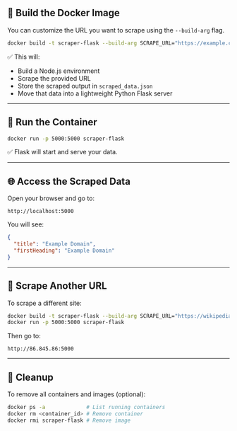 
## 🔨 Build the Docker Image

You can customize the URL you want to scrape using the `--build-arg` flag.

```bash
docker build -t scraper-flask --build-arg SCRAPE_URL="https://example.com" .
```

✅ This will:
- Build a Node.js environment
- Scrape the provided URL
- Store the scraped output in `scraped_data.json`
- Move that data into a lightweight Python Flask server

---

## 🚀 Run the Container

```bash
docker run -p 5000:5000 scraper-flask
```

✅ Flask will start and serve your data.

---

## 🌐 Access the Scraped Data

Open your browser and go to:

```
http://localhost:5000
```

You will see:

```json
{
  "title": "Example Domain",
  "firstHeading": "Example Domain"
}
```

---

## 🔁 Scrape Another URL

To scrape a different site:

```bash
docker build -t scraper-flask --build-arg SCRAPE_URL="https://wikipedia.org" .
docker run -p 5000:5000 scraper-flask
```

Then go to:

```
http://86.845.86:5000
```

---

## 🧹 Cleanup

To remove all containers and images (optional):

```bash
docker ps -a             # List running containers
docker rm <container_id> # Remove container
docker rmi scraper-flask # Remove image
```



